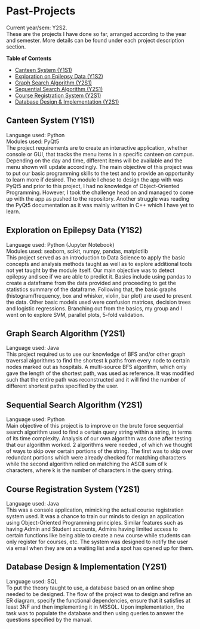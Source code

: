 # Past-Projects  
Current year/sem: Y2S2.  
These are the projects I have done so far, arranged according to the year and semester. More details can be found under each project description section.  
  
**Table of Contents**
- [Canteen System (Y1S1)](#canteen-system-y1s1)
- [Exploration on Epilepsy Data (Y1S2)](#exploration-on-epilepsy-data-y1s2)
- [Graph Search Algorithm (Y2S1)](#graph-search-algorithm-y2s1)
- [Sequential Search Algorithm (Y2S1)](#sequential-search-algorithm-y2s1)
- [Course Registration System (Y2S1)](#course-registration-system-y2s1)
- [Database Design & Implementation (Y2S1)](#database-design--implementation-y2s1)


## Canteen System (Y1S1)
Language used: Python  
Modules used: PyQt5  
The project requirements are to create an interactive application, whether console 
or GUI, that tracks the menu items in a specific canteen on campus. 
Depending on the day and time, different items will be available and the menu shown 
will update accordingly. The main objective of this project was to put our basic 
programming skills to the test and to provide an opportunity to learn more if desired. 
The module I chose to design the app with was PyQt5 and prior to this project, 
I had no knowledge of Object-Oriented Programming. However, I took the challenge 
head on and managed to come up with the app as pushed to the repository. Another 
struggle was reading the PyQt5 documentation as it was mainly written in C++ 
which I have yet to learn.  
  
## Exploration on Epilepsy Data (Y1S2)
Language used: Python (Jupyter Notebook)  
Modules used: seaborn, scikit, numpy, pandas, matplotlib  
This project served as an introduction to Data Science to apply the basic concepts 
and analysis methods taught as well as to explore additional tools not yet taught 
by the module itself. Our main objective was to detect epilepsy and see if we are 
able to predict it. Basics include using pandas to create a dataframe from the 
data provided and proceeding to get the statistics summary of the dataframe. Following 
that, the basic graphs (histogram/frequency, box and whisker, violin, bar plot) are used 
to present the data. Other basic models used were confusion matrices, decision trees and 
logistic regressions. Branching out from the basics, my group and I went on to explore 
SVM, parallel plots, 5-fold validation.  
  
## Graph Search Algorithm (Y2S1)  
Language used: Java  
This project required us to use our knowledge of BFS and/or other graph traversal algorithms 
to find the shortest k paths from every node to certain nodes marked out as hospitals. 
A multi-source BFS algorithm, which only gave the length of the shortest path, was used as 
reference. It was modified such that the entire path was reconstructed and it will find the 
number of different shortest paths specified by the user.  
  
## Sequential Search Algorithm (Y2S1)  
Language used: Python  
Main objective of this project is to improve on the brute force sequential search algorithm 
used to find a certain query string within a string, in terms of its time complexity. Analysis 
of our own algorithm was done after testing that our algorithm worked. 2 algorithms were needed 
, of which we thought of ways to skip over certain portions of the string. The first was to 
skip over redundant portions which were already checked for matching characters while the 
second algorithm relied on matching the ASCII sum of k characters, where k is the number of 
characters in the query string.  
  
## Course Registration System (Y2S1)  
Language used: Java  
This was a console application, mimicking the actual course registration system used. It was 
a chance to train our minds to design an application using Object-Oriented Programming principles. 
Similar features such as having Admin and Student accounts, Admins having limited access to certain 
functions like being able to create a new course while students can only register for courses, etc. 
The system was designed to notify the user via email when they are on a waiting list and a spot has 
opened up for them.  
  
## Database Design & Implementation (Y2S1)  
Language used: SQL  
To put the theory taught to use, a database based on an online shop needed to be designed. The flow 
of the project was to design and refine an ER diagram, specify the functional dependencies, ensure 
that it satisfies at least 3NF and then implementing it in MSSQL. Upon implementation, the task was 
to populate the database and then using queries to answer the questions specified by the manual.  
    